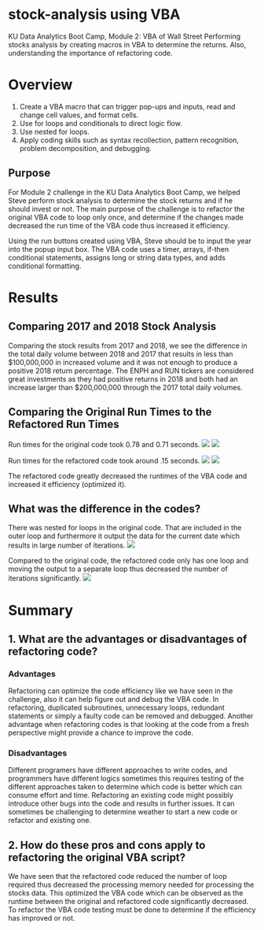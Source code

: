 # stock-analysis using VBA
KU Data Analytics Boot Camp, Module 2: VBA of Wall Street
Performing stocks analysis by creating macros in VBA to determine the returns. Also, understanding the importance of refactoring code.

# Overview
1. Create a VBA macro that can trigger pop-ups and inputs, read and change cell values, and format cells.
2. Use for loops and conditionals to direct logic flow.
3. Use nested for loops.
4. Apply coding skills such as syntax recollection, pattern recognition, problem decomposition, and debugging.

## Purpose

For Module 2 challenge in the KU Data Analytics Boot Camp, we helped Steve perform stock analysis to determine the stock returns and if he should invest or not. The main purpose of the challenge is to refactor the original VBA code to loop only once, and determine if the changes made decreased the run time of the VBA code thus increased it efficiency. 

Using the run buttons created using VBA, Steve should be to input the year into the popup input box. The VBA code uses a timer, arrays, if-then conditional statements, assigns long or string data types, and adds conditional formatting.


# Results
## Comparing 2017 and 2018 Stock Analysis

Comparing the stock results from 2017 and 2018, we see the difference in the total daily volume between 2018 and 2017 that results in less than $100,000,000 in increased volume and it was not enough to produce a positive 2018 return percentage. The ENPH and RUN tickers are considered great investments as they had positive returns in 2018 and both had an increase larger than $200,000,000 through the 2017 total daily volumes.


## Comparing the Original Run Times to the Refactored Run Times

Run times for the original code took 0.78 and 0.71 seconds.
![](Resources/Original/2017_runtime.png)
![](Resources/Original/2018_runtime.png)

Run times for the refactored code took around .15 seconds.
![](Resources/VBA_Challenge_2017.png)
![](Resources/VBA_Challenge_2018.png)

The refactored code greatly decreased the runtimes of the VBA code and increased it efficiency (optimized it).

## What was the difference in the codes?

There was nested for loops in the original code. That are included in the outer loop and furthermore it output the data for the current date which results in large number of iterations.
![](Resources/code_refactoring/original.png)

Compared to the original code, the refactored code only has one loop and moving the output to a separate loop thus decreased the number of iterations significantly.
![](Resources/code_refactoring/refactored.png)

# Summary
## 1. What are the advantages or disadvantages of refactoring code?
### Advantages

Refactoring can optimize the code efficiency like we have seen in the challenge, also it can help figure out and debug the VBA code. In refactoring, duplicated subroutines, unnecessary loops, redundant statements or simply a faulty code can be removed and debugged. Another advantage when refactoring codes is that looking at the code from a fresh perspective might provide a chance to improve the code.

### Disadvantages

Different programers have different approaches to write codes, and programmers have different logics sometimes this requires testing of the different approaches taken to determine which code is better which can consume effort and time. Refactoring an existing code might possibly introduce other bugs into the code and results in further issues. It can sometimes be challenging to determine weather to start a new code or refactor and existing one.
  
## 2. How do these pros and cons apply to refactoring the original VBA script?
We have seen that the refactored code reduced the number of loop required thus decreased the processing memory needed for processing the stocks data. This optimized the VBA code which can be observed as the runtime between the original and refactored code significantly decreased. To refactor the VBA code testing must be done to determine if the efficiency has improved or not.
